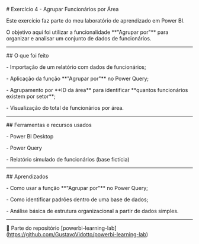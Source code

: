 \# Exercício 4 - Agrupar Funcionários por Área



Este exercício faz parte do meu laboratório de aprendizado em Power BI.  

O objetivo aqui foi utilizar a funcionalidade \*\*"Agrupar por"\*\* para organizar e analisar um conjunto de dados de funcionários.



---



\##  O que foi feito



\- Importação de um relatório com dados de funcionários;

\- Aplicação da função \*\*"Agrupar por"\*\* no Power Query;

\- Agrupamento por \*\*ID da área\*\* para identificar \*\*quantos funcionários existem por setor\*\*;

\- Visualização do total de funcionários por área.



---



\##  Ferramentas e recursos usados



\- Power BI Desktop

\- Power Query

\- Relatório simulado de funcionários (base fictícia)



---



\##  Aprendizados



\- Como usar a função \*\*"Agrupar por"\*\* no Power Query;

\- Como identificar padrões dentro de uma base de dados;

\- Análise básica de estrutura organizacional a partir de dados simples.



---



📁 Parte do repositório \[powerbi-learning-lab](https://github.com/GustavoVidotto/powerbi-learning-lab)



